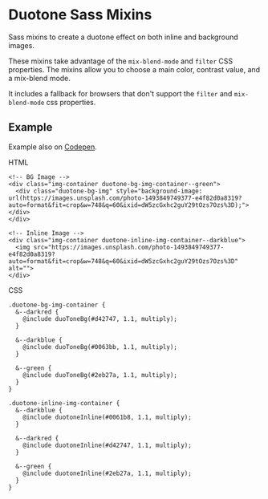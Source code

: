 # Duotone Sass Mixins
Sass mixins to create a duotone effect on both inline and background images.

These mixins take advantage of the `mix-blend-mode` and `filter` CSS properties.  The mixins allow you to choose a main color, contrast value, and a mix-blend mode.

It includes a fallback for browsers that don't support the `filter` and `mix-blend-mode` css properties.

## Example

Example also on [Codepen](https://codepen.io/miguelceja/pen/pdPwwX).

HTML
```
<!-- BG Image -->
<div class="img-container duotone-bg-img-container--green">
  <div class="duotone-bg-img" style="background-image: url(https://images.unsplash.com/photo-1493849749377-e4f82d0a8319?auto=format&fit=crop&w=748&q=60&ixid=dW5zcGxhc2guY29tOzs7Ozs%3D);"></div>
</div>

<!-- Inline Image -->
<div class="img-container duotone-inline-img-container--darkblue">
  <img src="https://images.unsplash.com/photo-1493849749377-e4f82d0a8319?auto=format&fit=crop&w=748&q=60&ixid=dW5zcGxhc2guY29tOzs7Ozs%3D" alt="">
</div>
```

CSS
```
.duotone-bg-img-container {
  &--darkred {
    @include duoToneBg(#d42747, 1.1, multiply);
  }

  &--darkblue {
    @include duoToneBg(#0063bb, 1.1, multiply);
  }

  &--green {
    @include duoToneBg(#2eb27a, 1.1, multiply);
  }
}

.duotone-inline-img-container {
  &--darkblue {
    @include duotoneInline(#0061b8, 1.1, multiply);
  }

  &--darkred {
    @include duotoneInline(#d42747, 1.1, multiply);
  }

  &--green {
    @include duotoneInline(#2eb27a, 1.1, multiply);
  }
}
```


